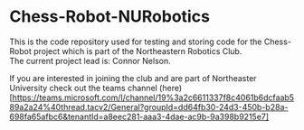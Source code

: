 # Chess-Robot-NURobotics
This is the code repository used for testing and storing code for the Chess-Robot project which is part of the Northeastern Robotics Club.  
The current project lead is: Connor Nelson.   

If you are interested in joining the club and are part of Northeaster University check out the teams channel (here)[https://teams.microsoft.com/l/channel/19%3a2c6611337f8c4061b6dcfaab589a2a24%40thread.tacv2/General?groupId=dd64fb30-24d3-450b-b28a-698fa65afbc6&tenantId=a8eec281-aaa3-4dae-ac9b-9a398b9215e7]
